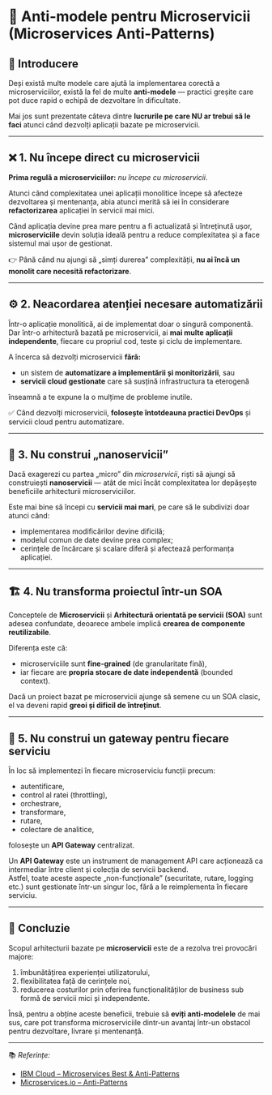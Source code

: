 # 🚫 Anti-modele pentru Microservicii (Microservices Anti-Patterns)

## 🔹 Introducere
Deși există multe modele care ajută la implementarea corectă a microserviciilor, există la fel de multe **anti-modele** — practici greșite care pot duce rapid o echipă de dezvoltare în dificultate.  

Mai jos sunt prezentate câteva dintre **lucrurile pe care NU ar trebui să le faci** atunci când dezvolți aplicații bazate pe microservicii.

---

## ❌ 1. Nu începe direct cu microservicii

**Prima regulă a microserviciilor:** *nu începe cu microservicii*.  

Atunci când complexitatea unei aplicații monolitice începe să afecteze dezvoltarea și mentenanța, abia atunci merită să iei în considerare **refactorizarea** aplicației în servicii mai mici.  

Când aplicația devine prea mare pentru a fi actualizată și întreținută ușor, **microserviciile** devin soluția ideală pentru a reduce complexitatea și a face sistemul mai ușor de gestionat.

👉 Până când nu ajungi să „simți durerea” complexității, **nu ai încă un monolit care necesită refactorizare**.

---

## ⚙️ 2. Neacordarea atenției necesare automatizării

Într-o aplicație monolitică, ai de implementat doar o singură componentă.  
Dar într-o arhitectură bazată pe microservicii, ai **mai multe aplicații independente**, fiecare cu propriul cod, teste și ciclu de implementare.

A încerca să dezvolți microservicii **fără:**

- un sistem de **automatizare a implementării și monitorizării**, sau  
- **servicii cloud gestionate** care să susțină infrastructura ta eterogenă  

înseamnă a te expune la o mulțime de probleme inutile.

✅ Când dezvolți microservicii, **folosește întotdeauna practici DevOps** și servicii cloud pentru automatizare.

---

## 🧩 3. Nu construi „nanoservicii”

Dacă exagerezi cu partea „micro” din *microservicii*, riști să ajungi să construiești **nanoservicii** — atât de mici încât complexitatea lor depășește beneficiile arhitecturii microserviciilor.

Este mai bine să începi cu **servicii mai mari**, pe care să le subdivizi doar atunci când:

- implementarea modificărilor devine dificilă;  
- modelul comun de date devine prea complex;  
- cerințele de încărcare și scalare diferă și afectează performanța aplicației.  

---

## 🏗️ 4. Nu transforma proiectul într-un SOA

Conceptele de **Microservicii** și **Arhitectură orientată pe servicii (SOA)** sunt adesea confundate, deoarece ambele implică **crearea de componente reutilizabile**.  

Diferența este că:
- microserviciile sunt **fine-grained** (de granularitate fină),  
- iar fiecare are **propria stocare de date independentă** (bounded context).  

Dacă un proiect bazat pe microservicii ajunge să semene cu un SOA clasic, el va deveni rapid **greoi și dificil de întreținut**.

---

## 🔌 5. Nu construi un gateway pentru fiecare serviciu

În loc să implementezi în fiecare microserviciu funcții precum:
- autentificare,  
- control al ratei (throttling),  
- orchestrare,  
- transformare,  
- rutare,  
- colectare de analitice,  

folosește un **API Gateway** centralizat.

Un **API Gateway** este un instrument de management API care acționează ca intermediar între client și colecția de servicii backend.  
Astfel, toate aceste aspecte „non-funcționale” (securitate, rutare, logging etc.) sunt gestionate într-un singur loc, fără a le reimplementa în fiecare serviciu.

---

## 🧭 Concluzie

Scopul arhitecturii bazate pe **microservicii** este de a rezolva trei provocări majore:
1. îmbunătățirea experienței utilizatorului,  
2. flexibilitatea față de cerințele noi,  
3. reducerea costurilor prin oferirea funcționalităților de business sub formă de servicii mici și independente.  

Însă, pentru a obține aceste beneficii, trebuie să **eviți anti-modelele** de mai sus, care pot transforma microserviciile dintr-un avantaj într-un obstacol pentru dezvoltare, livrare și mentenanță.

---

📚 *Referințe:*  
- [IBM Cloud – Microservices Best & Anti-Patterns](https://www.ibm.com/cloud/architecture/architectures/microservices)
- [Microservices.io – Anti-Patterns](https://microservices.io/patterns/antipatterns.html)
